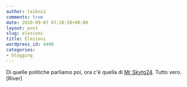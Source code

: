 ```yaml
---
author: leibniz
comments: true
date: 2010-09-07 07:28:58+00:00
layout: post
slug: elezioni
title: Elezioni
wordpress_id: 4498
categories:
- blogging
---
```


Di quelle politiche parliamo poi, ora c'è quella di [Mr Skytg24](http://www.river-blog.com/2010/09/07/mr-skytg24-il-regolamento-come-si-vota/). Tutto vero. [River]
